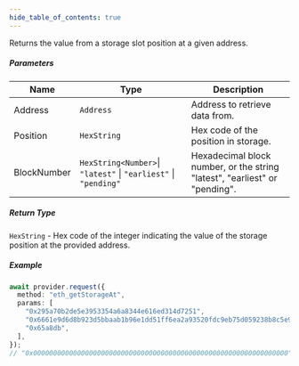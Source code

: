 ```yaml
---
hide_table_of_contents: true
---
```


<head>
  <meta
    name="description"
    content="Returns the value from a storage slot position at a given address."
  />
</head>

<intro-end />

Returns the value from a storage slot position at a given address.

##### Parameters

| Name        | Type                                                            | Description                                                                |
| ----------- | --------------------------------------------------------------- | -------------------------------------------------------------------------- |
| Address     | `Address`                                                       | Address to retrieve data from.                                             |
| Position    | `HexString`                                                     | Hex code of the position in storage.                                       |
| BlockNumber | `HexString<Number>`\| `"latest"` \| `"earliest"` \| `"pending"` | Hexadecimal block number, or the string "latest", "earliest" or "pending". |

##### Return Type

`HexString` - Hex code of the integer indicating the value of the storage position at the provided address.

##### Example

```typescript title="TypeScript"
await provider.request({
  method: "eth_getStorageAt",
  params: [
    "0x295a70b2de5e3953354a6a8344e616ed314d7251",
    "0x6661e9d6d8b923d5bbaab1b96e1dd51ff6ea2a93520fdc9eb75d059238b8c5e9",
    "0x65a8db",
  ],
});
// "0x0000000000000000000000000000000000000000000000000000000000000000"
```
